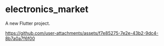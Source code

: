 # electronics_market

A new Flutter project.


https://github.com/user-attachments/assets/f7e85275-7e2e-43b2-9dc4-8b7a0a7f6f00

